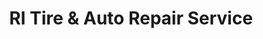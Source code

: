---
title: "RI Tire & Auto Repair Service"
url: /johnston/ri-tire-und-auto-repair-service/
shop: Autowerkstatt
---